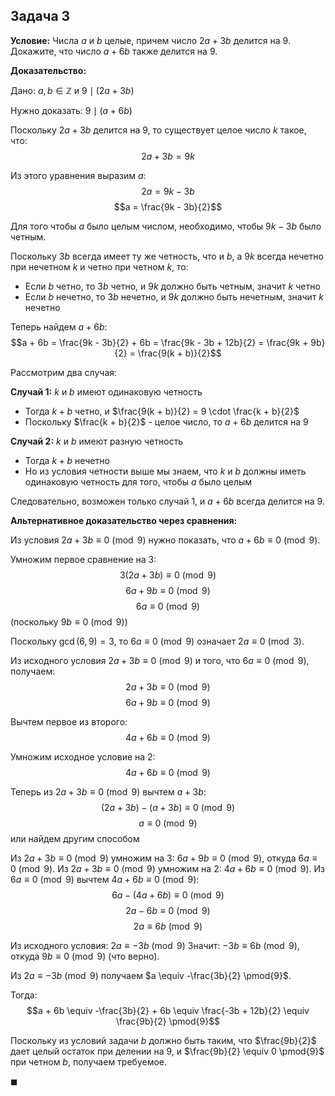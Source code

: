 ## Задача 3

**Условие:** Числа $a$ и $b$ целые, причем число $2a + 3b$ делится на $9$. Докажите, что число $a + 6b$ также делится на $9$.

**Доказательство:**

Дано: $a, b \in \mathbb{Z}$ и $9 \mid (2a + 3b)$

Нужно доказать: $9 \mid (a + 6b)$

Поскольку $2a + 3b$ делится на $9$, то существует целое число $k$ такое, что:
$$2a + 3b = 9k$$

Из этого уравнения выразим $a$:
$$2a = 9k - 3b$$
$$a = \frac{9k - 3b}{2}$$

Для того чтобы $a$ было целым числом, необходимо, чтобы $9k - 3b$ было четным.

Поскольку $3b$ всегда имеет ту же четность, что и $b$, а $9k$ всегда нечетно при нечетном $k$ и четно при четном $k$, то:

- Если $b$ четно, то $3b$ четно, и $9k$ должно быть четным, значит $k$ четно
- Если $b$ нечетно, то $3b$ нечетно, и $9k$ должно быть нечетным, значит $k$ нечетно

Теперь найдем $a + 6b$:
$$a + 6b = \frac{9k - 3b}{2} + 6b = \frac{9k - 3b + 12b}{2} = \frac{9k + 9b}{2} = \frac{9(k + b)}{2}$$

Рассмотрим два случая:

**Случай 1:** $k$ и $b$ имеют одинаковую четность

- Тогда $k + b$ четно, и $\frac{9(k + b)}{2} = 9 \cdot \frac{k + b}{2}$
- Поскольку $\frac{k + b}{2}$ - целое число, то $a + 6b$ делится на $9$

**Случай 2:** $k$ и $b$ имеют разную четность

- Тогда $k + b$ нечетно
- Но из условия четности выше мы знаем, что $k$ и $b$ должны иметь одинаковую четность для того, чтобы $a$ было целым

Следовательно, возможен только случай 1, и $a + 6b$ всегда делится на $9$.

**Альтернативное доказательство через сравнения:**

Из условия $2a + 3b \equiv 0 \pmod{9}$ нужно показать, что $a + 6b \equiv 0 \pmod{9}$.

Умножим первое сравнение на $3$:
$$3(2a + 3b) \equiv 0 \pmod{9}$$
$$6a + 9b \equiv 0 \pmod{9}$$
$$6a \equiv 0 \pmod{9}$$ (поскольку $9b \equiv 0 \pmod{9}$)

Поскольку $\gcd(6, 9) = 3$, то $6a \equiv 0 \pmod{9}$ означает $2a \equiv 0 \pmod{3}$.

Из исходного условия $2a + 3b \equiv 0 \pmod{9}$ и того, что $6a \equiv 0 \pmod{9}$, получаем:
$$2a + 3b \equiv 0 \pmod{9}$$
$$6a + 9b \equiv 0 \pmod{9}$$

Вычтем первое из второго:
$$4a + 6b \equiv 0 \pmod{9}$$

Умножим исходное условие на $2$:
$$4a + 6b \equiv 0 \pmod{9}$$

Теперь из $2a + 3b \equiv 0 \pmod{9}$ вычтем $a + 3b$:
$$(2a + 3b) - (a + 3b) \equiv 0 \pmod{9}$$
$$a \equiv 0 \pmod{9}$$ или найдем другим способом

Из $2a + 3b \equiv 0 \pmod{9}$ умножим на $3$: $6a + 9b \equiv 0 \pmod{9}$, откуда $6a \equiv 0 \pmod{9}$.
Из $2a + 3b \equiv 0 \pmod{9}$ умножим на $2$: $4a + 6b \equiv 0 \pmod{9}$.
Из $6a \equiv 0 \pmod{9}$ вычтем $4a + 6b \equiv 0 \pmod{9}$:
$$6a - (4a + 6b) \equiv 0 \pmod{9}$$
$$2a - 6b \equiv 0 \pmod{9}$$
$$2a \equiv 6b \pmod{9}$$

Из исходного условия: $2a \equiv -3b \pmod{9}$
Значит: $-3b \equiv 6b \pmod{9}$, откуда $9b \equiv 0 \pmod{9}$ (что верно).

Из $2a \equiv -3b \pmod{9}$ получаем $a \equiv -\frac{3b}{2} \pmod{9}$.

Тогда:
$$a + 6b \equiv -\frac{3b}{2} + 6b \equiv \frac{-3b + 12b}{2} \equiv \frac{9b}{2} \pmod{9}$$

Поскольку из условий задачи $b$ должно быть таким, что $\frac{9b}{2}$ дает целый остаток при делении на $9$, и $\frac{9b}{2} \equiv 0 \pmod{9}$ при четном $b$, получаем требуемое.

$\blacksquare$
